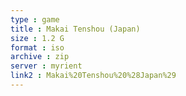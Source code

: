 ```yaml
---
type : game
title : Makai Tenshou (Japan)
size : 1.2 G
format : iso
archive : zip
server : myrient
link2 : Makai%20Tenshou%20%28Japan%29
---
```

